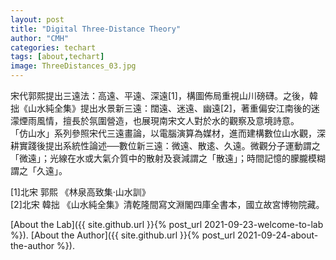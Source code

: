 ```yaml
---
layout: post
title: "Digital Three-Distance Theory"
author: "CMH"
categories: techart
tags: [about,techart]
image: ThreeDistances_03.jpg
---
```


宋代郭熙提出三遠法：高遠、平遠、深遠[1]，構圖佈局重視山川磅礴。之後，韓拙《山水純全集》提出水景新三遠：闊遠、迷遠、幽遠[2]，著重偏安江南後的迷濛煙雨風情，擅長於氛圍營造，也展現南宋文人對於水的觀察及意境詩意。   
「仿山水」系列參照宋代三遠畫論，以電腦演算為媒材，進而建構數位山水觀，深耕實踐後提出系統性論述──數位新三遠：微遠、散逺、久遠。微觀分子運動謂之「微遠」；光線在水或大氣介質中的散射及衰減謂之「散遠」；時間記憶的朦朧模糊謂之「久遠」。  


[1]北宋 郭熙 《林泉高致集·山水訓》  
[2]北宋 韓拙 《山水純全集》清乾隆間寫文淵閣四庫全書本，國立故宮博物院藏。  


[About the Lab]({{ site.github.url }}{% post_url 2021-09-23-welcome-to-lab %}).
[About the Author]({{ site.github.url }}{% post_url 2021-09-24-about-the-author %}).
